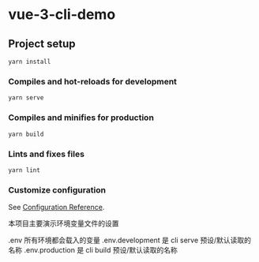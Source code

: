 # vue-3-cli-demo

## Project setup
```
yarn install
```

### Compiles and hot-reloads for development
```
yarn serve
```

### Compiles and minifies for production
```
yarn build
```

### Lints and fixes files
```
yarn lint
```

### Customize configuration
See [Configuration Reference](https://cli.vuejs.org/config/).


本项目主要演示环境变量文件的设置

.env 所有环境都会载入的变量
.env.development 是 cli serve 预设/默认读取的名称
.env.production 是 cli build 预设/默认读取的名称